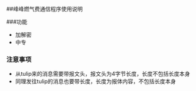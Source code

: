 ##峰峰燃气费通信程序使用说明

###功能
* 加解密
* 中专

### 注意事项
* 从tulip来的消息需要带报文头，报文头为4字节长度，长度不包括长度本身
* 同理发往tulip的消息也要带长度，长度为报体内容，不包括长度本身